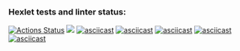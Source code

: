 ### Hexlet tests and linter status:
[![Actions Status](https://github.com/JoeCapHuang/python-project-49/actions/workflows/hexlet-check.yml/badge.svg)](https://github.com/JoeCapHuang/python-project-49/actions)
<a href="https://codeclimate.com/github/JoeCapHuang/python-project-49/maintainability"><img src="https://api.codeclimate.com/v1/badges/a0c6b2cb0ea0b5d1fecd/maintainability" /></a>
[![asciicast](https://asciinema.org/a/3qi0RxCTbpsxR2TREET320IPl.svg)](https://asciinema.org/a/3qi0RxCTbpsxR2TREET320IPl)
[![asciicast](https://asciinema.org/a/h3HUj3Q1fthkD9p6YXW8wXSWn.svg)](https://asciinema.org/a/h3HUj3Q1fthkD9p6YXW8wXSWn)
[![asciicast](https://asciinema.org/a/3fJ5G6upBC8fFiVmUqMSXfrCu.svg)](https://asciinema.org/a/3fJ5G6upBC8fFiVmUqMSXfrCu)
[![asciicast](https://asciinema.org/a/45l15DR9ppkkusXVyAptkeCxy.svg)](https://asciinema.org/a/45l15DR9ppkkusXVyAptkeCxy)
[![asciicast](https://asciinema.org/a/QZ4iDMcuSOiF9LJTBYJp4FBa5.svg)](https://asciinema.org/a/QZ4iDMcuSOiF9LJTBYJp4FBa5)
